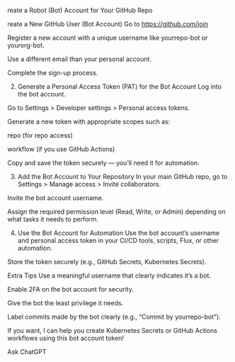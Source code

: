 reate a Robot (Bot) Account for Your GitHub Repo


reate a New GitHub User (Bot Account)
Go to https://github.com/join

Register a new account with a unique username like yourrepo-bot or yourorg-bot.

Use a different email than your personal account.

Complete the sign-up process.

2. Generate a Personal Access Token (PAT) for the Bot Account
Log into the bot account.

Go to Settings > Developer settings > Personal access tokens.

Generate a new token with appropriate scopes such as:

repo (for repo access)

workflow (if you use GitHub Actions)

Copy and save the token securely — you’ll need it for automation.

3. Add the Bot Account to Your Repository
In your main GitHub repo, go to Settings > Manage access > Invite collaborators.

Invite the bot account username.

Assign the required permission level (Read, Write, or Admin) depending on what tasks it needs to perform.

4. Use the Bot Account for Automation
Use the bot account’s username and personal access token in your CI/CD tools, scripts, Flux, or other automation.

Store the token securely (e.g., GitHub Secrets, Kubernetes Secrets).

Extra Tips
Use a meaningful username that clearly indicates it’s a bot.

Enable 2FA on the bot account for security.

Give the bot the least privilege it needs.

Label commits made by the bot clearly (e.g., “Commit by yourrepo-bot”).

If you want, I can help you create Kubernetes Secrets or GitHub Actions workflows using this bot account token!









Ask ChatGPT
